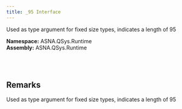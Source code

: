 ```yaml
---
title: _95 Interface
---
```


Used as type argument for fixed size types, indicates a length of 95

**Namespace:** ASNA.QSys.Runtime <br/>
**Assembly:** ASNA.QSys.Runtime

<br>
<br>

## Remarks

Used as type argument for fixed size types, indicates a length of 95

[//]: # ($$TODO: Complete the Remarks section.)

<br>
<br>

